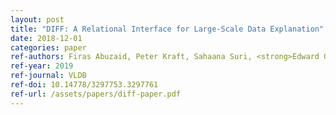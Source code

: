 ```yaml
---
layout: post
title: "DIFF: A Relational Interface for Large-Scale Data Explanation"
date: 2018-12-01
categories: paper
ref-authors: Firas Abuzaid, Peter Kraft, Sahaana Suri, <strong>Edward Gan</strong>, Eric Xu, Atul Shenoy, Asvin Ananthanarayan, John Sheu, Erik Meijer, Xi Wu, Jeff Naughton, Peter Bailis, Matei Zaharia
ref-year: 2019
ref-journal: VLDB
ref-doi: 10.14778/3297753.3297761
ref-url: /assets/papers/diff-paper.pdf
---
```

